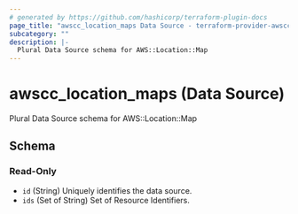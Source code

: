 ```yaml
---
# generated by https://github.com/hashicorp/terraform-plugin-docs
page_title: "awscc_location_maps Data Source - terraform-provider-awscc"
subcategory: ""
description: |-
  Plural Data Source schema for AWS::Location::Map
---
```


# awscc_location_maps (Data Source)

Plural Data Source schema for AWS::Location::Map



<!-- schema generated by tfplugindocs -->
## Schema

### Read-Only

- `id` (String) Uniquely identifies the data source.
- `ids` (Set of String) Set of Resource Identifiers.


